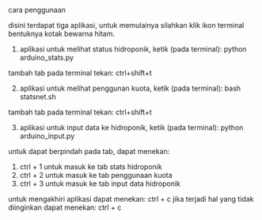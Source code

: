 cara penggunaan

disini terdapat tiga aplikasi, untuk memulainya silahkan klik ikon terminal bentuknya kotak bewarna hitam.

1. aplikasi untuk melihat status hidroponik,
    ketik (pada terminal): python arduino_stats.py

tambah tab pada terminal tekan: ctrl+shift+t

2. aplikasi untuk melihat penggunan kuota,
    ketik (pada terminal): bash statsnet.sh
  
tambah tab pada terminal tekan: ctrl+shift+t

3. aplikasi untuk input data ke hidroponik,
    ketik (pada terminal): python arduino_input.py
  
untuk dapat berpindah pada tab, dapat menekan: 

1. ctrl + 1 untuk masuk ke tab stats hidroponik
2. ctrl + 2 untuk masuk ke tab penggunaan kuota
3. ctrl + 3 untuk masuk ke tab input data hidroponik

untuk mengakhiri aplikasi dapat menekan: ctrl + c
jika terjadi hal yang tidak diinginkan dapat menekan: ctrl + c